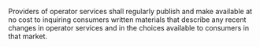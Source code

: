 Providers of operator services shall regularly publish and make available at no cost to inquiring consumers written materials that describe any recent changes in operator services and in the choices available to consumers in that market.

